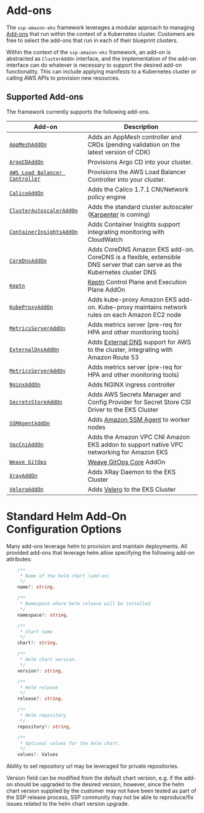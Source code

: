 # Add-ons

The `ssp-amazon-eks` framework leverages a modular approach to managing [Add-ons](https://kubernetes.io/docs/concepts/cluster-administration/addons/) that run within the context of a Kubernetes cluster. Customers are free to select the add-ons that run in each of their blueprint clusters.

Within the context of the `ssp-amazon-eks` framework, an add-on is abstracted as `ClusterAddOn` interface, and the implementation of the add-on interface can do whatever is necessary to support the desired add-on functionality. This can include applying manifests to a Kubernetes cluster or calling AWS APIs to provision new resources. 

## Supported Add-ons

The framework currently supports the following add-ons.

| Add-on             | Description                                                                       |
|-------------------|-----------------------------------------------------------------------------------|
| [`AppMeshAddOn`](./app-mesh) | Adds an AppMesh controller and CRDs (pending validation on the latest version of CDK) |
| [`ArgoCDAddOn`](./argo-cd) | Provisions Argo CD into your cluster. |
| [`AWS Load Balancer Controller`](./aws-load-balancer-controller) | Provisions the AWS Load Balancer Controller into your cluster. |
| [`CalicoAddOn`](./calico) | Adds the Calico 1.7.1 CNI/Network policy engine |
| [`ClusterAutoscalerAddOn`](./cluster-autoscaler) | Adds the standard cluster autoscaler ([Karpenter](https://github.com/awslabs/karpenter) is coming)|
| [`ContainerInsightsAddOn`](./container-insights) | Adds Container Insights support integrating monitoring with CloudWatch |
| [`CoreDnsAddOn`](./coredns.md) | Adds CoreDNS Amazon EKS add-on. CoreDNS is a flexible, extensible DNS server that can serve as the Kubernetes cluster DNS |
| [`Keptn`](https://github.com/keptn-sandbox/keptn-ssp-addons)           | [Keptn](https://keptn.sh/) Control Plane and Execution Plane AddOn |
| [`KubeProxyAddOn`](./kube-proxy.md) | Adds kube-proxy Amazon EKS add-on. Kube-proxy maintains network rules on each Amazon EC2 node |
| [`MetricsServerAddOn`](./metrics-server.md) | Adds metrics server (pre-req for HPA and other monitoring tools)|
| [`ExternalDnsAddOn`](./external-dns) | Adds [External DNS](https://github.com/kubernetes-sigs/external-dns) support for AWS to the cluster, integrating with Amazon Route 53
| [`MetricsServerAddOn`](./metrics-server) | Adds metrics server (pre-req for HPA and other monitoring tools)|
| [`NginxAddOn`](./nginx.md) | Adds NGINX ingress controller |
| [`SecretsStoreAddOn`](./secrets-store.md) |  Adds AWS Secrets Manager and Config Provider for Secret Store CSI Driver to the EKS Cluster |
| [`SSMAgentAddOn`](./ssm-agent.md) | Adds [Amazon SSM Agent](https://docs.aws.amazon.com/systems-manager/latest/userguide/ssm-agent.html) to worker nodes |
| [`VpcCniAddOn`](./vpc-cni.md) | Adds the Amazon VPC CNI Amazon EKS addon to support native VPC networking for Amazon EKS |
| [`Weave GitOps`](https://github.com/weaveworks/weave-gitops-ssp-addon) | [Weave GitOps Core](https://www.weave.works/product/gitops-core/) AddOn |
| [`XrayAddOn`](./xray) | Adds XRay Daemon to the EKS Cluster |
| [`VeleroAddOn`](./velero.md) | Adds [Velero](https://velero.io/) to the EKS Cluster |

# Standard Helm Add-On Configuration Options

Many add-ons leverage helm to provision and maintain deployments. All provided add-ons that leverage helm allow specifying the following add-on attributes:

```typescript
    /**
     * Name of the helm chart (add-on)
     */
    name?: string,

    /**
     * Namespace where helm release will be installed
     */
    namespace?: string,

    /**
     * Chart name
     */
    chart?: string,

    /**
     * Helm chart version.
     */
    version?: string, 

    /**
     * Helm release
     */
    release?: string,

    /**
     * Helm repository
     */
    repository?: string,

    /**
     * Optional values for the helm chart. 
     */
    values?: Values
```

Ability to set repository url may be leveraged for private repositories. 

Version field can be modified from the default chart version, e.g. if the add-on should be upgraded to the desired version, however, since the helm chart version supplied by the customer may not have been tested as part of the SSP release process, SSP community may not be able to reproduce/fix issues related to the helm chart version upgrade.
